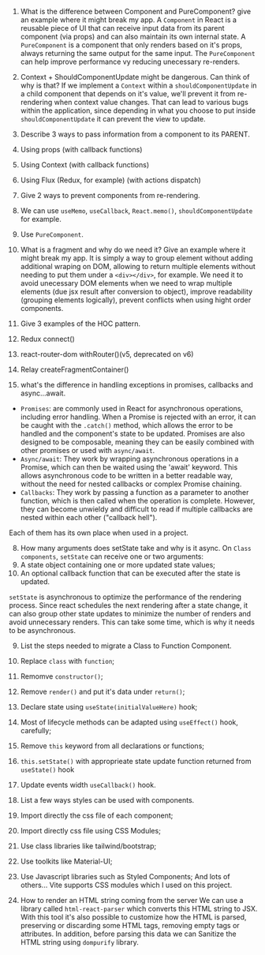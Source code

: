 1. What is the difference between Component and PureComponent? give an example where it might break my app.
A `Component` in React is a reusable piece of UI that can receive input data from its parent component (via props) and can also maintain its own internal state. A `PureComponent` is a component that only renders based on it's props, always returning the same output for the same input. The `PureComponent` can help improve performance vy reducing unecessary re-renders.

2. Context + ShouldComponentUpdate might be dangerous. Can think of why is that?
If we implement a `Context` within a `shouldComponentUpdate` in a child component that depends on it's value, we'll prevent it from re-rendering when context value changes. That can lead to various bugs within the application, since depending in what you choose to put inside `shouldComponentUpdate` it can prevent the view to update.

3. Describe 3 ways to pass information from a component to its PARENT.
  1. Using props (with callback functions)
  2. Using Context (with callback functions)
  3. Using Flux (Redux, for example) (with actions dispatch)

4. Give 2 ways to prevent components from re-rendering.
  1. We can use `useMemo`, `useCallback`, `React.memo()`, `shouldComponentUpdate` for example.
  2. Use `PureComponent`.

5. What is a fragment and why do we need it? Give an example where it might break my app.
It is simply a way to group element without adding additional wraping on DOM, allowing to return multiple elements without needing to put them under a `<div></div>`, for example. We need it to avoid unecessary DOM elements when we need to wrap multiple elements (due jsx result after conversion to object), improve readability (grouping elements logically), prevent conflicts when using hight order components.

6. Give 3 examples of the HOC pattern.
  1. Redux connect()
  2. react-router-dom withRouter()(v5, deprecated on v6)
  3. Relay createFragmentContainer()

7. what's the difference in handling exceptions in promises, callbacks and async...await.
  - `Promises`: are commonly used in React for asynchronous operations, including error handling. When a Promise is rejected with an error, it can be caught with the `.catch()` method, which allows the error to be handled and the component's state to be updated. Promises are also designed to be composable, meaning they can be easily combined with other promises or used with `async/await`.
  - `Async/await`: They work by wrapping asynchronous operations in a Promise, which can then be waited using the 'await' keyword. This allows asynchronous code to be written in a better readable way, without the need for nested callbacks or complex Promise chaining.
  - `Callbacks`:  They work by passing a function as a parameter to another function, which is then called when the operation is complete. However, they can become unwieldy and difficult to read if multiple callbacks are nested within each other ("callback hell").

  Each of them has its own place when used in a project.
 
8. How many arguments does setState take and why is it async.
  On `Class components`, `setState` can receive one or two arguments:
  1. A state object containing one or more updated state values;
  2. An optional callback function that can be executed after the state is updated.

  `setState` is asynchronous to optimize the performance of the rendering process. Since react schedules the next rendering after a state change, it can also group other state updates to minimize the number of renders and avoid unnecessary renders. This can take some time, which is why it needs to be asynchronous.

9. List the steps needed to migrate a Class to Function Component.
  1. Replace `class` with `function`;
  2. Remomve `constructor()`;
  2. Remove `render()` and put it's data under `return()`;
  3. Declare state using `useState(initialValueHere)` hook;
  4. Most of lifecycle methods can be adapted using `useEffect()` hook, carefully;
  5. Remove `this` keyword from all declarations or functions;
  6. `this.setState()` with approprieate state update function returned from `useState()` hook
  7. Update events width `useCallback()` hook.


10. List a few ways styles can be used with components.
  1. Import directly the css file of each component;
  2. Import directly css file using CSS Modules;
  3. Use class libraries like tailwind/bootstrap;
  4. Use toolkits like Material-UI;
  5. Use Javascript libraries such as Styled Components;
  And lots of others... Vite supports CSS modules which I used on this project.

11. How to render an HTML string coming from the server
We can use a library called `html-react-parser` which converts this HTML string to JSX. With this tool it's also possible to customize how the HTML is parsed, preserving or discarding some HTML tags, removing empty tags or attributes. In addition, before parsing this data we can Sanitize the HTML string using `dompurify` library.